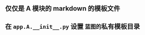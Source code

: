 <!-- 
使用 markdown2
windows common line   
markdown_py.bat A_api.md > A_api.html 

**(New)**
-->
## 仅仅是 A 模块的 markdown 的模板文件

## 在 `app.A.__init__.py` 设置 `蓝图的`私有模板目录